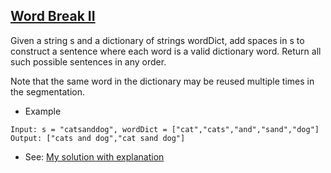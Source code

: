 ## [Word Break II](https://leetcode.com/problems/word-break-ii/description/)

Given a string s and a dictionary of strings wordDict, add spaces in s to construct a sentence where each word is a valid dictionary word. Return all such possible sentences in any order.

Note that the same word in the dictionary may be reused multiple times in the segmentation.


- Example
```
Input: s = "catsanddog", wordDict = ["cat","cats","and","sand","dog"]
Output: ["cats and dog","cat sand dog"]
```

- See: [My solution with explanation](https://leetcode.com/problems/word-break-ii/solutions/5205878/backtracking-approach/)
